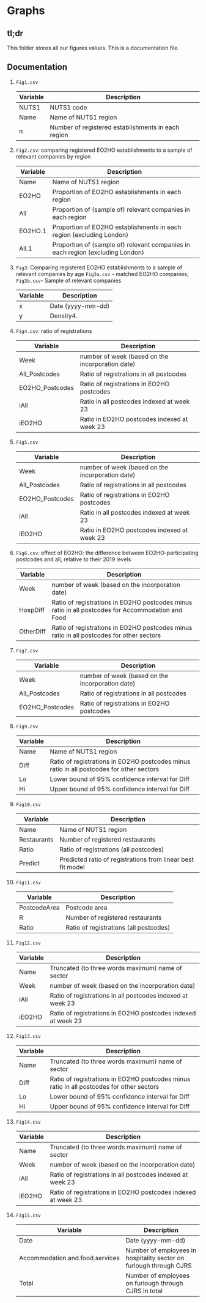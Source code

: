 # Graphs

## tl;dr

This folder stores all our figures values. This is a documentation file.

## Documentation

1. `Fig1.csv`

   | Variable | Description                                        |
   | -------- | -------------------------------------------------- |
   | NUTS1    | NUTS1 code                                         |
   | Name     | Name of NUTS1 region                               |
   | n        | Number of registered establishments in each region |

2. `Fig2.csv`: comparing registered EO2HO establishments to a sample of relevant companies by region

   | Variable | Description                                                  |
   | -------- | ------------------------------------------------------------ |
   | Name     | Name of NUTS1 region                                         |
   | EO2HO    | Proportion of EO2HO establishments in each region            |
   | All      | Proportion of (sample of) relevant companies in each region  |
   | EO2HO.1  | Proportion of EO2HO establishments in each region (excluding London) |
   | All.1    | Proportion of (sample of) relevant companies in each region (excluding London) |

3. `Fig3`: Comparing registered EO2HO establishments to a sample of relevant companies by age
   `Fig3a.csv` - matched EO2HO companies; `Fig3b.csv`- Sample of relevant companies 

   | Variable | Description       |
   | -------- | ----------------- |
   | x        | Date (yyyy-mm-dd) |
   | y        | Density4.         |

4. `Fig4.csv`: ratio of registrations

   | Variable        | Description                                      |
   | --------------- | ------------------------------------------------ |
   | Week            | number of week (based on the incorporation date) |
   | All_Postcodes   | Ratio of registrations in all postcodes          |
   | EO2HO_Postcodes | Ratio of registrations in EO2HO postcodes        |
   | iAll            | Ratio in all postcodes indexed at week 23        |
   | iEO2HO          | Ratio in EO2HO postcodes indexed at week 23      |

5. `Fig5.csv`

   | Variable        | Description                                      |
   | --------------- | ------------------------------------------------ |
   | Week            | number of week (based on the incorporation date) |
   | All_Postcodes   | Ratio of registrations in all postcodes          |
   | EO2HO_Postcodes | Ratio of registrations in EO2HO postcodes        |
   | iAll            | Ratio in all postcodes indexed at week 23        |
   | iEO2HO          | Ratio in EO2HO postcodes indexed at week 23      |

6. `Fig6.csv`: effect of EO2HO: the difference between EO2HO-participating postcodes and all, relative to their 2019 levels

   | Variable  | Description                                                  |
   | --------- | ------------------------------------------------------------ |
   | Week      | number of week (based on the incorporation date)             |
   | HospDiff  | Ratio of registrations in EO2HO postcodes minus ratio in all postcodes for Accommodation and Food |
   | OtherDiff | Ratio of registrations in EO2HO postcodes minus ratio in all postcodes for other sectors |

7. `Fig7.csv`

   | Variable        | Description                                      |
   | --------------- | ------------------------------------------------ |
   | Week            | number of week (based on the incorporation date) |
   | All_Postcodes   | Ratio of registrations in all postcodes          |
   | EO2HO_Postcodes | Ratio of registrations in EO2HO postcodes        |

8. `Fig9.csv`

   | Variable | Description                                                  |
   | -------- | ------------------------------------------------------------ |
   | Name     | Name of NUTS1 region                                         |
   | Diff     | Ratio of registrations in EO2HO postcodes minus ratio   in all postcodes for other sectors |
   | Lo       | Lower bound of 95% confidence interval for Diff              |
   | Hi       | Upper bound of 95% confidence interval for Diff              |

9. `Fig10.csv`

   | Variable    | Description                                                  |
   | ----------- | ------------------------------------------------------------ |
   | Name        | Name of NUTS1 region                                         |
   | Restaurants | Number of registered restaurants                             |
   | Ratio       | Ratio of registrations (all postcodes)                       |
   | Predict     | Predicted ratio of registrations from linear best fit   model |

10. `Fig11.csv`

    | Variable     | Description                            |
    | ------------ | -------------------------------------- |
    | PostcodeArea | Postcode area                          |
    | R            | Number of registered restaurants       |
    | Ratio        | Ratio of registrations (all postcodes) |

11. `Fig12.csv`

    | Variable | Description                                                  |
    | -------- | ------------------------------------------------------------ |
    | Name     | Truncated (to three words maximum) name of sector            |
    | Week     | number of week (based on the incorporation date)             |
    | iAll     | Ratio of registrations in all postcodes indexed at   week 23 |
    | iEO2HO   | Ratio of registrations in EO2HO postcodes indexed at   week 23 |

12. `Fig13.csv`

    | Variable | Description                                                  |
    | -------- | ------------------------------------------------------------ |
    | Name     | Truncated (to three words maximum) name of sector            |
    | Diff     | Ratio of registrations in EO2HO postcodes minus ratio   in all postcodes for other sectors |
    | Lo       | Lower bound of 95% confidence interval for Diff              |
    | Hi       | Upper bound of 95% confidence interval for Diff              |

13. `Fig14.csv`

    | Variable | Description                                                  |
    | -------- | ------------------------------------------------------------ |
    | Name     | Truncated (to three words maximum) name of sector            |
    | Week     | number of week (based on the incorporation date)             |
    | iAll     | Ratio of registrations in all postcodes indexed at   week 23 |
    | iEO2HO   | Ratio of registrations in EO2HO postcodes indexed at   week 23 |

14. `Fig15.csv`

    | Variable                        | Description                                                  |
    | ------------------------------- | ------------------------------------------------------------ |
    | Date                            | Date (yyyy-mm-dd)                                            |
    | Accommodation.and.food.services | Number of employees in hospitality sector on furlough   through CJRS |
    | Total                           | Number of employees on furlough through CJRS in total        |






